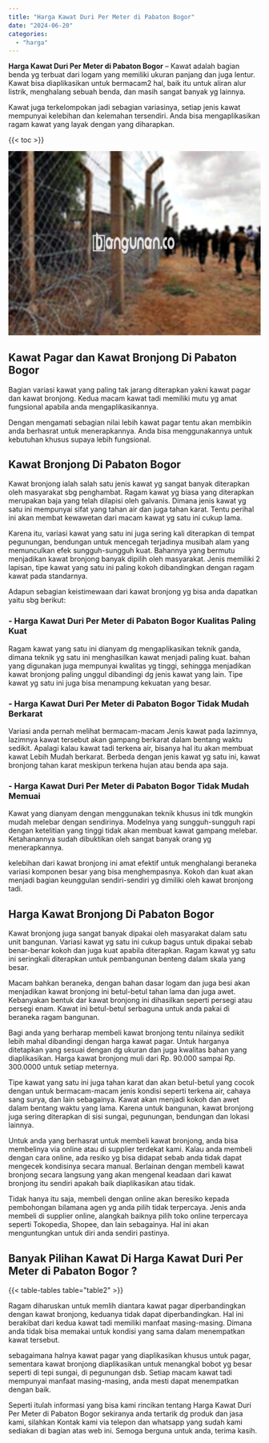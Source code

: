 ```yaml
---
title: "Harga Kawat Duri Per Meter di Pabaton Bogor"
date: "2024-06-20"
categories: 
  - "harga"
---
```


**Harga Kawat Duri Per Meter di Pabaton Bogor** – Kawat adalah bagian benda yg terbuat dari logam yang memiliki ukuran panjang dan juga lentur. Kawat bisa diaplikasikan untuk bermacam2 hal, baik itu untuk aliran alur listrik, menghalang sebuah benda, dan masih sangat banyak yg lainnya.

Kawat juga terkelompokan jadi sebagian variasinya, setiap jenis kawat mempunyai kelebihan dan kelemahan tersendiri. Anda bisa mengaplikasikan ragam kawat yang layak dengan yang diharapkan.

{{< toc >}}

![Harga Kawat Duri Per Meter di Pabaton Bogor](/images/jual-kawat-murah25.png)

## Kawat Pagar dan Kawat Bronjong Di Pabaton Bogor

Bagian variasi kawat yang paling tak jarang diterapkan yakni kawat pagar dan kawat bronjong. Kedua macam kawat tadi memiliki mutu yg amat fungsional apabila anda mengaplikasikannya.

Dengan mengamati sebagian nilai lebih kawat pagar tentu akan membikin anda berhasrat untuk menerapkannya. Anda bisa menggunakannya untuk kebutuhan khusus supaya lebih fungsional.

## Kawat Bronjong Di Pabaton Bogor

Kawat bronjong ialah salah satu jenis kawat yg sangat banyak diterapkan oleh masyarakat sbg penghambat. Ragam kawat yg biasa yang diterapkan merupakan baja yang telah dilapisi oleh galvanis. Dimana jenis kawat yg satu ini mempunyai sifat yang tahan air dan juga tahan karat. Tentu perihal ini akan membat kewawetan dari macam kawat yg satu ini cukup lama.

Karena itu, variasi kawat yang satu ini juga sering kali diterapkan di tempat pegunungan, bendungan untuk mencegah terjadinya musibah alam yang memunculkan efek sungguh-sungguh kuat. Bahannya yang bermutu menjadikan kawat bronjong banyak dipilih oleh masyarakat. Jenis memiliki 2 lapisan, tipe kawat yang satu ini paling kokoh dibandingkan dengan ragam kawat pada standarnya.

Adapun sebagian keistimewaan dari kawat bronjong yg bisa anda dapatkan yaitu sbg berikut:

### \- Harga Kawat Duri Per Meter di Pabaton Bogor Kualitas Paling Kuat

Ragam kawat yang satu ini dianyam dg mengaplikasikan teknik ganda, dimana teknik yg satu ini menghasilkan kawat menjadi paling kuat. bahan yang digunakan juga mempunyai kwalitas yg tinggi, sehingga menjadikan kawat bronjong paling unggul dibandingi dg jenis kawat yang lain. Tipe kawat yg satu ini juga bisa menampung kekuatan yang besar.

### \- Harga Kawat Duri Per Meter di Pabaton Bogor Tidak Mudah Berkarat

Variasi anda pernah melihat bermacam-macam Jenis kawat pada lazimnya, lazimnya kawat tersebut akan gampang berkarat dalam bentang waktu sedikit. Apalagi kalau kawat tadi terkena air, bisanya hal itu akan membuat kawat Lebih Mudah berkarat. Berbeda dengan jenis kawat yg satu ini, kawat bronjong tahan karat meskipun terkena hujan atau benda apa saja.

### \- Harga Kawat Duri Per Meter di Pabaton Bogor Tidak Mudah Memuai

Kawat yang dianyam dengan menggunakan teknik khusus ini tdk mungkin mudah melebar dengan sendirinya. Modelnya yang sungguh-sungguh rapi dengan ketelitian yang tinggi tidak akan membuat kawat gampang melebar. Ketahanannya sudah dibuktikan oleh sangat banyak orang yg menerapkannya.

kelebihan dari kawat bronjong ini amat efektif untuk menghalangi beraneka variasi komponen besar yang bisa menghempasnya. Kokoh dan kuat akan menjadi bagian keunggulan sendiri-sendiri yg dimiliki oleh kawat bronjong tadi.

## Harga Kawat Bronjong Di Pabaton Bogor

Kawat bronjong juga sangat banyak dipakai oleh masyarakat dalam satu unit bangunan. Variasi kawat yg satu ini cukup bagus untuk dipakai sebab benar-benar kokoh dan juga kuat apabila diterapkan. Ragam kawat yg satu ini seringkali diterapkan untuk pembangunan benteng dalam skala yang besar.

Macam bahkan beraneka, dengan bahan dasar logam dan juga besi akan menjadikan kawat bronjong ini betul-betul tahan lama dan juga awet. Kebanyakan bentuk dar kawat bronjong ini dihasilkan seperti persegi atau persegi enam. Kawat ini betul-betul serbaguna untuk anda pakai di beraneka ragam bangunan.

Bagi anda yang berharap membeli kawat bronjong tentu nilainya sedikit lebih mahal dibandingi dengan harga kawat pagar. Untuk harganya ditetapkan yang sesuai dengan dg ukuran dan juga kwalitas bahan yang diaplikasikan. Harga kawat bronjong muli dari Rp. 90.000 sampai Rp. 300.0000 untuk setiap meternya.

Tipe kawat yang satu ini juga tahan karat dan akan betul-betul yang cocok dengan untuk bermacam-macam jenis kondisi seperti terkena air, cahaya sang surya, dan lain sebagainya. Kawat akan menjadi kokoh dan awet dalam bentang waktu yang lama. Karena untuk bangunan, kawat bronjong juga sering diterapkan di sisi sungai, pegunungan, bendungan dan lokasi lainnya.

Untuk anda yang berhasrat untuk membeli kawat bronjong, anda bisa membelinya via online atau di supplier terdekat kami. Kalau anda membeli dengan cara online, ada resiko yg bisa didapat sebab anda tidak dapat mengecek kondisinya secara manual. Berlainan dengan membeli kawat bronjong secara langsung yang akan mengenal keadaan dari kawat bronjong itu sendiri apakah baik diaplikasikan atau tidak.

Tidak hanya itu saja, membeli dengan online akan beresiko kepada pembohongan bilamana agen yg anda pilih tidak terpercaya. Jenis anda membeli di supplier online, alangkah baiknya pilih toko online terpercaya seperti Tokopedia, Shopee, dan lain sebagainya. Hal ini akan menguntungkan untuk diri anda sendiri pastinya.

## Banyak Pilihan Kawat Di Harga Kawat Duri Per Meter di Pabaton Bogor ?

{{< table-tables table="table2" >}}

Ragam diharuskan untuk memlih diantara kawat pagar diperbandingkan dengan kawat bronjong, keduanya tidak dapat diperbandingkan. Hal ini berakibat dari kedua kawat tadi memiliki manfaat masing-masing. Dimana anda tidak bisa memakai untuk kondisi yang sama dalam menempatkan kawat tersebut.

sebagaimana halnya kawat pagar yang diaplikasikan khusus untuk pagar, sementara kawat bronjong diaplikasikan untuk menangkal bobot yg besar seperti di tepi sungai, di pegunungan dsb. Setiap macam kawat tadi mempunyai manfaat masing-masing, anda mesti dapat menempatkan dengan baik.

Seperti itulah informasi yang bisa kami rincikan tentang Harga Kawat Duri Per Meter di Pabaton Bogor sekiranya anda tertarik dg produk dan jasa kami, silahkan Kontak kami via telepon dan whatsapp yang sudah kami sediakan di bagian atas web ini. Semoga berguna untuk anda, terima kasih.
